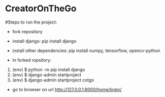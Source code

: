 # CreatorOnTheGo
#Steps to run the project:

- fork repository

- install django: pip install django

- install other dependencies: pip install numpy, tensorflow, opencv-python

- In forked ropsitory:
 
 1) (env) $ python -m pip install django
  2) (env) $ django-admin startproject <project-name>
 3)  (env) $ django-admin startproject cotgo
 
 - go to browser on url http://127.0.0.1:8000/home/login/
  
  
